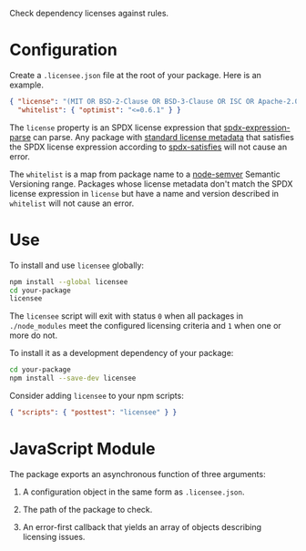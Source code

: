 Check dependency licenses against rules.

# Configuration

Create a `.licensee.json` file at the root of your package. Here is an example.

```json
{ "license": "(MIT OR BSD-2-Clause OR BSD-3-Clause OR ISC OR Apache-2.0 OR WTFPL OR Unlicense)",
  "whitelist": { "optimist": "<=0.6.1" } }
```

The `license` property is an SPDX license expression that
[spdx-expression-parse][parse] can parse. Any package with [standard
license metadata][metadata] that satisfies the SPDX license expression
according to [spdx-satisfies][satisfies] will not cause an error.

[parse]: https://www.npmjs.com/package/spdx-expression-parse
[satisfies]: https://www.npmjs.com/package/spdx-satisfies

The `whitelist` is a map from package name to a [node-semver][semver]
Semantic Versioning range. Packages whose license metadata don't match
the SPDX license expression in `license` but have a name and version
described in `whitelist` will not cause an error.

[metadata]: https://docs.npmjs.com/files/package.json#license
[semver]: https://www.npmjs.com/package/semver

# Use

To install and use `licensee` globally:

```bash
npm install --global licensee
cd your-package
licensee
```

The `licensee` script will exit with status `0` when all packages in
`./node_modules` meet the configured licensing criteria and `1` when
one or more do not.

To install it as a development dependency of your package:

```bash
cd your-package
npm install --save-dev licensee
```

Consider adding `licensee` to your npm scripts:

```json
{ "scripts": { "posttest": "licensee" } }
```

# JavaScript Module

The package exports an asynchronous function of three arguments:

1. A configuration object in the same form as `.licensee.json`.

2. The path of the package to check.

3. An error-first callback that yields an array of objects describing
   licensing issues.

